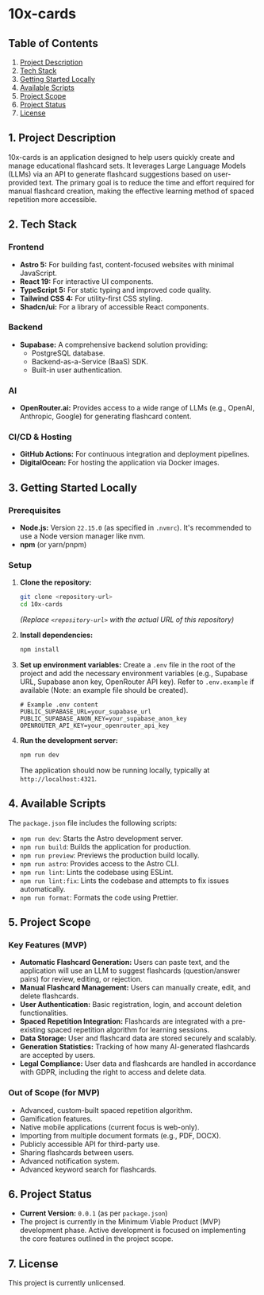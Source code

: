 # 10x-cards

## Table of Contents
1.  [Project Description](#project-description)
2.  [Tech Stack](#tech-stack)
3.  [Getting Started Locally](#getting-started-locally)
4.  [Available Scripts](#available-scripts)
5.  [Project Scope](#project-scope)
6.  [Project Status](#project-status)
7.  [License](#license)

## 1. Project Description
10x-cards is an application designed to help users quickly create and manage educational flashcard sets. It leverages Large Language Models (LLMs) via an API to generate flashcard suggestions based on user-provided text. The primary goal is to reduce the time and effort required for manual flashcard creation, making the effective learning method of spaced repetition more accessible.

## 2. Tech Stack

### Frontend
*   **Astro 5:** For building fast, content-focused websites with minimal JavaScript.
*   **React 19:** For interactive UI components.
*   **TypeScript 5:** For static typing and improved code quality.
*   **Tailwind CSS 4:** For utility-first CSS styling.
*   **Shadcn/ui:** For a library of accessible React components.

### Backend
*   **Supabase:** A comprehensive backend solution providing:
    *   PostgreSQL database.
    *   Backend-as-a-Service (BaaS) SDK.
    *   Built-in user authentication.

### AI
*   **OpenRouter.ai:** Provides access to a wide range of LLMs (e.g., OpenAI, Anthropic, Google) for generating flashcard content.

### CI/CD & Hosting
*   **GitHub Actions:** For continuous integration and deployment pipelines.
*   **DigitalOcean:** For hosting the application via Docker images.

## 3. Getting Started Locally

### Prerequisites
*   **Node.js:** Version `22.15.0` (as specified in `.nvmrc`). It's recommended to use a Node version manager like nvm.
*   **npm** (or yarn/pnpm)

### Setup
1.  **Clone the repository:**
    ```bash
    git clone <repository-url>
    cd 10x-cards 
    ```
    *(Replace `<repository-url>` with the actual URL of this repository)*

2.  **Install dependencies:**
    ```bash
    npm install
    ```

3.  **Set up environment variables:**
    Create a `.env` file in the root of the project and add the necessary environment variables (e.g., Supabase URL, Supabase anon key, OpenRouter API key). Refer to `.env.example` if available (Note: an example file should be created).
    ```env
    # Example .env content
    PUBLIC_SUPABASE_URL=your_supabase_url
    PUBLIC_SUPABASE_ANON_KEY=your_supabase_anon_key
    OPENROUTER_API_KEY=your_openrouter_api_key
    ```

4.  **Run the development server:**
    ```bash
    npm run dev
    ```
    The application should now be running locally, typically at `http://localhost:4321`.

## 4. Available Scripts

The `package.json` file includes the following scripts:

*   `npm run dev`: Starts the Astro development server.
*   `npm run build`: Builds the application for production.
*   `npm run preview`: Previews the production build locally.
*   `npm run astro`: Provides access to the Astro CLI.
*   `npm run lint`: Lints the codebase using ESLint.
*   `npm run lint:fix`: Lints the codebase and attempts to fix issues automatically.
*   `npm run format`: Formats the code using Prettier.

## 5. Project Scope

### Key Features (MVP)
*   **Automatic Flashcard Generation:** Users can paste text, and the application will use an LLM to suggest flashcards (question/answer pairs) for review, editing, or rejection.
*   **Manual Flashcard Management:** Users can manually create, edit, and delete flashcards.
*   **User Authentication:** Basic registration, login, and account deletion functionalities.
*   **Spaced Repetition Integration:** Flashcards are integrated with a pre-existing spaced repetition algorithm for learning sessions.
*   **Data Storage:** User and flashcard data are stored securely and scalably.
*   **Generation Statistics:** Tracking of how many AI-generated flashcards are accepted by users.
*   **Legal Compliance:** User data and flashcards are handled in accordance with GDPR, including the right to access and delete data.

### Out of Scope (for MVP)
*   Advanced, custom-built spaced repetition algorithm.
*   Gamification features.
*   Native mobile applications (current focus is web-only).
*   Importing from multiple document formats (e.g., PDF, DOCX).
*   Publicly accessible API for third-party use.
*   Sharing flashcards between users.
*   Advanced notification system.
*   Advanced keyword search for flashcards.

## 6. Project Status
*   **Current Version:** `0.0.1` (as per `package.json`)
*   The project is currently in the Minimum Viable Product (MVP) development phase. Active development is focused on implementing the core features outlined in the project scope.

## 7. License
This project is currently unlicensed.
